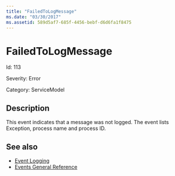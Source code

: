```yaml
---
title: "FailedToLogMessage"
ms.date: "03/30/2017"
ms.assetid: 589d5af7-685f-4456-bebf-d6d6fa1f8475
---
```

# FailedToLogMessage
Id: 113  
  
 Severity: Error  
  
 Category: ServiceModel  
  
## Description  
 This event indicates that a message was not logged. The event lists Exception, process name and process ID.  
  
## See also
- [Event Logging](../../../../../docs/framework/wcf/diagnostics/event-logging/index.md)
- [Events General Reference](../../../../../docs/framework/wcf/diagnostics/event-logging/events-general-reference.md)
